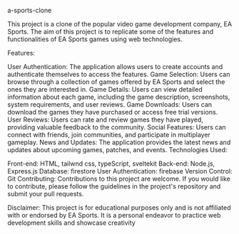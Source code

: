 a-sports-clone

This project is a clone of the popular video game development company, EA Sports. The aim of this project is to replicate some of the features and functionalities of EA Sports games using web technologies.

Features:

User Authentication: The application allows users to create accounts and authenticate themselves to access the features.
Game Selection: Users can browse through a collection of games offered by EA Sports and select the ones they are interested in.
Game Details: Users can view detailed information about each game, including the game description, screenshots, system requirements, and user reviews.
Game Downloads: Users can download the games they have purchased or access free trial versions.
User Reviews: Users can rate and review games they have played, providing valuable feedback to the community.
Social Features: Users can connect with friends, join communities, and participate in multiplayer gameplay.
News and Updates: The application provides the latest news and updates about upcoming games, patches, and events.
Technologies Used:

Front-end: HTML, tailwnd css, typeScript, sveltekit
Back-end: Node.js, Express.js
Database: firestore
User Authentication: firebase
Version Control: Git
Contributing:
Contributions to this project are welcome. If you would like to contribute, please follow the guidelines in the project's repository and submit your pull requests.

Disclaimer:
This project is for educational purposes only and is not affiliated with or endorsed by EA Sports. It is a personal endeavor to practice web development skills and showcase creativity
